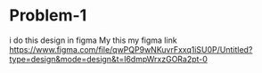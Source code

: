 # Problem-1
i do this design in figma
My this my figma link
https://www.figma.com/file/qwPQP9wNKuvrFxxq1iSU0P/Untitled?type=design&mode=design&t=l6dmpWrxzGORa2pt-0
